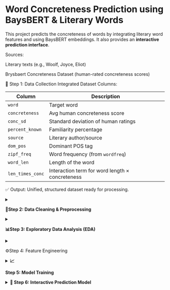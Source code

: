 # Word Concreteness Prediction using BaysBERT & Literary Words

This project predicts the concreteness of words by integrating literary word features and using BaysBERT embeddings. It also provides an **interactive prediction interface**.

Sources:

Literary texts (e.g., Woolf, Joyce, Eliot)

Brysbaert Concreteness Dataset (human-rated concreteness scores)

📘 Step 1: Data Collection</b></summary> Integrated Dataset Columns:

| Column           | Description                                     |
| ---------------- | ----------------------------------------------- |
| `word`           | Target word                                     |
| `concreteness`   | Avg human concreteness score                    |
| `conc_sd`        | Standard deviation of human ratings             |
| `percent_known`  | Familiarity percentage                          |
| `source`         | Literary author/source                          |
| `dom_pos`        | Dominant POS tag                                |
| `zipf_freq`      | Word frequency (from `wordfreq`)                |
| `word_len`       | Length of the word                              |
| `len_times_conc` | Interaction term for word length × concreteness |

✅ Output: Unified, structured dataset ready for processing.

</details>
<details> <summary><b>
  
🧹Step 2: Data Cleaning & Preprocessing</b></summary>

Handle missing values (drop or impute).

Convert object columns to categorical/numeric.

Validate distributions, outliers, and nulls.

Prepare X (features) and y (target = concreteness).

✅ Output: Clean numerical dataset for modeling.

</details>
<details> <summary><b>
  
📊Step 3: Exploratory Data Analysis (EDA)</b></summary>

Heatmaps → Check correlations among features.

Scatterplots → Visualize feature relationships.

Insights:

High zipf_freq → often more concrete.

Long words → tend to be abstract.

len_times_conc captures mixed behavior.

✅ Output: Analytical understanding of dataset structure.

</details>
<details> <summary><b></b>
                     
⚙️Step 4: Feature Engineering</b></summary>

Compute linguistic and psycholinguistic features:

zipf_freq (word frequency)

word_len (word length)

len_times_conc (interaction)

percent_known (normalized)

conc_sd

Drop irrelevant columns (word, source if unused).

✅ Output: Final feature matrix X and target y.

</details>
<details> <summary><b>📈 
  
Step 5: Model Training</b></summary>

Split data: Train/Test (80/20)

Scale features using StandardScaler.

Model: LinearRegression()

Metrics: R², MAE, RMSE

Visualization: Feature Importance Plot (coefficients)

✅ Output: Trained regression model + scaler objects.

</details>
<details> <summary><b>
💬 Step 6: Interactive Prediction Model</b></summary>

User Input: Type a new word.

Process:

Compute features dynamically (zipf_freq, word_len, etc.)

Convert to DataFrame with same feature columns

Scale using trained scaler

Predict using trained regression model

Display predicted concreteness

<details> <summary><b>

🚀 Step 7: Future Extensions</b></summary>

Add contextual concreteness using sentence embeddings.

Model metaphor interpretation via graph neural networks.

Integrate cross-linguistic concreteness measures.

Deploy on Streamlit for interactive LLM-style UI.

✅ Goal: Bridge human and machine understanding of abstractness and imagery.

</details>
